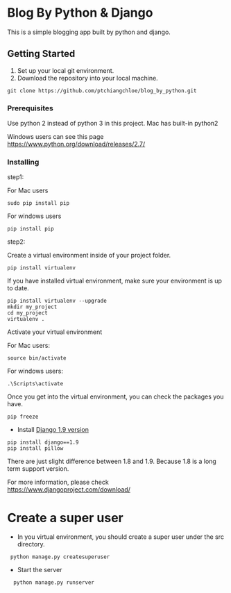 # Blog By Python & Django

This is a simple blogging app built by python and django.

## Getting Started

1. Set up your local git environment.
2. Download the repository into your local machine.

```
git clone https://github.com/ptchiangchloe/blog_by_python.git
```

### Prerequisites

Use python 2 instead of python 3 in this project. Mac has built-in python2

Windows users can see this page
https://www.python.org/download/releases/2.7/

### Installing

 step1:

 For Mac users
 ```
 sudo pip install pip
 ```
 For windows users
 ```
 pip install pip
 ```

 step2:

 Create a virtual environment inside of your project folder.

 ```
 pip install virtualenv
 ```
 If you have installed virtual environment, make sure your environment is up to date.
 ```
 pip install virtualenv --upgrade
 mkdir my_project
 cd my_project
 virtualenv .
 ```

Activate your virtual environment

For Mac users:

```
source bin/activate
```

For windows users:

```
.\Scripts\activate
```

Once you get into the virtual environment, you can check the packages you have.

```
pip freeze
```

- Install [Django 1.9 version](https://www.djangoproject.com/download/)

```
pip install django==1.9
pip install pillow
```

 There are just slight difference between 1.8 and 1.9. Because 1.8 is a long term support version.

 For more information, please check https://www.djangoproject.com/download/

 # Create a super user

 - In you virtual environment, you should create a super user under the src directory.

 ```
  python manage.py createsuperuser
```

- Start the server
```
  python manage.py runserver
```

<!-- ```
Give the example
```

And repeat

```
until finished
``` -->

<!-- ## Running the tests

Explain how to run the automated tests for this system

### Break down into end to end tests

Explain what these tests test and why

```
Give an example
``` -->

<!-- ### And coding style tests

Explain what these tests test and why

```
Give an example
```

## Deployment

Add additional notes about how to deploy this on a live system

## Built With

* [Dropwizard](http://www.dropwizard.io/1.0.2/docs/) - The web framework used
* [Maven](https://maven.apache.org/) - Dependency Management
* [ROME](https://rometools.github.io/rome/) - Used to generate RSS Feeds

## Contributing

Please read [CONTRIBUTING.md](https://gist.github.com/PurpleBooth/b24679402957c63ec426) for details on our code of conduct, and the process for submitting pull requests to us.

## Versioning

We use [SemVer](http://semver.org/) for versioning. For the versions available, see the [tags on this repository](https://github.com/your/project/tags).

## Authors

* **Billie Thompson** - *Initial work* - [PurpleBooth](https://github.com/PurpleBooth)

See also the list of [contributors](https://github.com/your/project/contributors) who participated in this project.

## License

This project is licensed under the MIT License - see the [LICENSE.md](LICENSE.md) file for details

## Acknowledgments

* Hat tip to anyone who's code was used
* Inspiration
* etc -->
